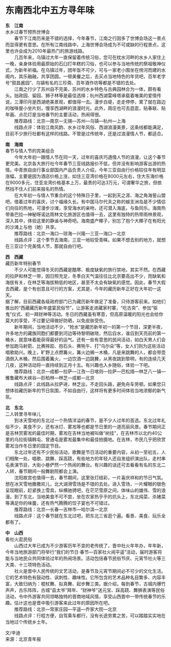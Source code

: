 # 东南西北中五方寻年味  
**东&emsp;江南**  
水乡过春节预热世博会  
&emsp;&emsp;春节下江南历来是不错的选择，今年春节，江南之行因多了世博会场这一景点而显得更有意思。在所有江南线路中，上海世博会场成为不可或缺的行程景点，这里也许会成为2010年最热门的旅游线路。  
&emsp;&emsp;几百年来，乌镇过大年一直保留着传统习俗，您可在枕水河畔的水乡人家住上一晚，亲身体验用最原始的石臼打年糕的习俗，也可以参与当地传统的祭祖敬神仪式，为新年祈福。在乌镇过年，团年饭不可少，可与一家老小围坐在傍河而建的水阁内，其乐融融，共享团圆。一顿美餐之后，去买点当地特色的年货吧，百年老字号“叙昌酱园”、乌镇有名的三珍斋、百年酒作坊等都是不错的去处。  
&emsp;&emsp;江南之行少了苏州自不完美，苏州的水乡特色与古典园林合为一体，颇有看头。拙政园、留园、狮子林等是最佳选择；杭州西湖雷峰塔承载着唯美的爱情传说，三潭印月是西湖绝美景观，都值得一去。漫步白堤，走走停停，累了就在路边的咖啡屋小坐片刻，慢享西湖畔的浪漫时光。此外，周庄也可去逛逛，贴春联、贴年画、点花灯是当地春节的主要活动，热闹得很。  
&emsp;&emsp;推荐路线：北京—南京—无锡—苏州—乌镇—杭州—上海  
&emsp;&emsp;线路点评：体验江南风韵、水乡过年风俗、西湖浪漫美景，这条线都能满足，目前不少旅行社都有这样的线路。不管是过传统年，还是过浪漫情人节，都适合。  

**南&emsp;海南**  
春节与情人节的完美组合  
&emsp;&emsp;今年大年初一跟情人节在同一天，过年的喜庆巧遇情人节的浪漫，让这个春节更完美。北京各大旅行社今年春节三亚线路报价不低，但并没有影响游客出游的热情。中青旅自由行事业部国内产品负责人介绍，今年三亚自由行价格较往年有明显涨幅，主要是因为酒店价格上涨，如住三亚湾价格在8000元左右，住大东海价格在9000多元，住亚龙湾价格基本上万，最贵的可达3万元，可谓奢华之旅，但依然挡不住人们前来报名的热情。  
&emsp;&emsp;在大年初一与情人节重合的这个特殊日子里，一起到天之涯、海之角海誓山盟吧，借着过年的喜庆，讨个福缘久长。有中国马尔代夫之称的蜈支洲岛是不少情侣们向往的热地，可漫步沙滩，享受海水的亲吻，还可潜入海底，与鱼同乐。海南热带香巴拉—神秘呀诺达雨林文化旅游区也值得一去，这里有独特的热带雨林景观，深入其中，体验这里的静谧与神奇吧。海南盛产椰子，别忘了抱个大椰子在有阳光的沙滩上与他（她）共享。  
&emsp;&emsp;推荐路线：北京—海口—琼海—兴隆—三亚—海口—北京  
&emsp;&emsp;线路点评：这个季节去海南，三亚一地较受青睐。如果不想去别的地方，就想在三亚过个完美情人节，那就自由行吧。  

**西&emsp;西藏**  
藏历新年特别春节  
&emsp;&emsp;不少人可能觉得冬天的西藏是酷寒、极度缺氧的旅行禁地，其实不然。在西藏的拉萨和林芝一带，因日照充足，冬季白天气温往往比北京要高出不少，而缺氧和海拔有关，在林芝等海拔稍低的地区，甚至不太会有缺氧的感觉。因此，春节大假去西藏，是个有创意且可行的方案，尤其是，今年的藏历新年正好在大年初一这天。  
据了解，目前西藏各级政府部门已为藏历新年做足了准备，只待游客前来。如他们推出的“西藏藏历新年盛宴民俗节”，让游客走进藏家村寨，“吃古突”、参加“驱鬼”仪式、初一拜财神等活动。冬日的西藏虽有寒意，但高原温暖的阳光也会给你莫大的享受，不过要记得做好防晒，以免皮肤受伤。  
&emsp;&emsp;新年期间，当地活动不少，“抢水”是藏历新年初一的第一个节目，深更半夜，许多地方的藏族同胞们都要到河边等待黎明破晓，然后舀水，谁舀到天亮前的第一桶水，就意味着能获得最好的运气。还有一些有意思的民间活动，如白天男人们会参加跑马射箭、比赛摔跤、抱石头、赛牦牛、打“乌尔朵”等，女人们则为这些活动唱歌助兴。晚上，旷野上点燃篝火，篝火边搁一木桶，凡是来跳舞的人，都会带壶酒倒入木桶，然后围着篝火，一边饮酒一边跳舞，从黑夜跳到黎明，有的连续几天几夜，这种活动将一直持续到正月十五。有兴趣也入乡随俗，体验一下吧。  
&emsp;&emsp;推荐路线：北京—成都—拉萨—江孜—日喀则—拉萨—巴松措—林芝八一镇—雅鲁藏布大峡谷—巨柏林—林芝—成都—北京  
&emsp;&emsp;线路点评：此线路从拉萨进，林芝出，不走回头路，避免舟车劳顿。如果您只想体验藏历新年的节日氛围，不如自由行，这样将有更多时间体验当地浓郁的新气氛。  

**北&emsp;东北**  
二人转里寻年味儿  
&emsp;&emsp;到冰天雪地的东北过一个热情洋溢的春节，是不少人过年的首选。东北过年礼俗不少，美食不少，还有冰灯、雾凇等也都是节日里的一道亮丽风景。春节期间正是吉林赏雾凇的最佳时期，雾凇在吉林当地被叫做“树挂”，在吉林市以北约40公里的乌拉街镇韩屯、曾通屯是雾凇最集中和最佳拍摄地。在吉林，市民几乎把欣赏雾凇当作冬日里的固定节目。  
&emsp;&emsp;东北过年还有不少民俗活动，歌舞是节日活动的重要内容，从初一至初五，人们相聚一处，唱歌、跳舞、踩高跷，有些地方的年轻人还自发组织演出队，走村串屯表演节目，大街小巷俨然一个热闹的舞台。有兴趣的话还可去看看有名的东北二人转，春节期间一般舞剧院都会上演。  
&emsp;&emsp;沈阳故宫也值得一去，春节期间，这里张灯结彩，一片喜庆祥和的节日气氛。想在冰天雪地撒撒欢儿，北大湖滑雪场是不错的去处。进入雪场，一片耀眼的银色呈现眼前，赶紧换上雪具，纵横驰骋吧，在茫茫雪原之间，体味山的雄伟、雪的浪漫。到了东北，当地美食不可不尝，坐在农家热乎乎的炕头上，东北炖菜、杀猪菜等满足你的味蕾，还有热气腾腾的饺子宴也不可错过。  
&emsp;&emsp;推荐路线：北京—长春—吉林市—哈尔滨—北京  
&emsp;&emsp;线路点评：这个春节就在东北过吧，把东北三省逛个遍。看景、美食、玩乐全都有了。  

**中&emsp;山西**  
看社火逛民俗  
&emsp;&emsp;山西过大年已成为不少游客历年不变的老传统了，晋中社火年年办，年年新，今年当地旅游部门将举行“我们的节日·春节—百家社火闹平遥”活动，届时游客将能与当地民众共同体验过年的热闹场景。活动包括春节民俗节庆、元宵节社火等三大类、十三项特色活动。  
&emsp;&emsp;社火是晋中人民传统的文艺活动，是春节及元宵节期间必不可少的文化生活。它的艺术特色有鼓动性、讽刺性、趣味性。它所包含的艺术品种名目繁多、内容丰富，大致归纳为：棍杖舞、拟真舞、起步舞三类。据介绍，每到春节，古城内爆竹声声，古乐阵阵，古城“县太爷”拜年、“财神爷”送元宝、踩高跷、舞狮表演等民俗活动，令中外游客共同领略独特的晋商地域风情，享受山西晋中一带传统春节的乐趣。估计这也是晋中吸引游客来此过年的原因所在吧。  
&emsp;&emsp;推荐路线：北京—常家庄园—平遥—乔家大院—北京  
&emsp;&emsp;线路点评：行程方便，自驾乘车都行，没有长途劳累之苦，可以踏踏实实地在当地过个传统乡土年。  

文/辛迪  
来源：北京青年报  
